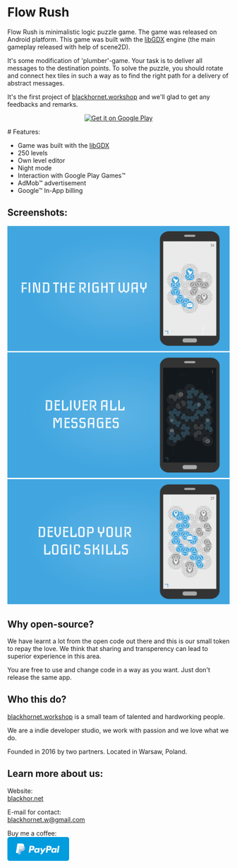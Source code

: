 # Flow Rush

Flow Rush is minimalistic logic puzzle game. The game was released on Android platform. This game was built with the [libGDX](https://libgdx.badlogicgames.com/) engine (the main gameplay released with help of scene2D).

It's some modification of 'plumber'-game. Your task is to deliver all messages to the destination points. To solve the puzzle, you should rotate and connect hex tiles in such a way as to find the right path for a delivery of abstract messages.

It's the first project of [blackhornet.workshop](https://blackhor.net) and we'll glad to get any feedbacks and remarks.

<p align="center"><a href='https://play.google.com/store/apps/details?id=com.blackhornetworkshop.flowrush&pcampaignid=MKT-Other-global-all-co-prtnr-py-PartBadge-Mar2515-1'><img alt='Get it on Google Play' src='https://play.google.com/intl/en_us/badges/images/generic/en_badge_web_generic.png'/></a></p>
# Features:

* Game was built with the [libGDX](https://libgdx.badlogicgames.com/)
* 250 levels
* Own level editor
* Night mode
* Interaction with Google Play Games&trade;
* AdMob&trade; advertisement
* Google&trade; In-App billing

## Screenshots:

![screeshot1](/readme-imgs/FIND.png)
![screeshot1](/readme-imgs/DELIVER.png)
![screeshot1](/readme-imgs/DEVELOP.png)

## Why open-source?

We have learnt a lot from the open code out there and this is our small token to repay the love. We think that sharing and transperency can lead to superior experience in this area.

You are free to use and change code in a way as you want. Just don't release the same app.

## Who this do?

[blackhornet.workshop](https://blackhor.net) is a small team of talented and hardworking people.

We are a indie developer studio, we work with passion and we love what we do.

Founded in 2016 by two partners. Located in Warsaw, Poland.

## Learn more about us:

Website:<br>
[blackhor.net](https://blackhor.net)

E-mail for contact:<br>
blackhornet.w@gmail.com

Buy me a coffee:<br>
[![Donate](/readme-imgs/donate.png)](https://www.paypal.com/cgi-bin/webscr?cmd=_s-xclick&hosted_button_id=AEAVKFGRZM3YS)
